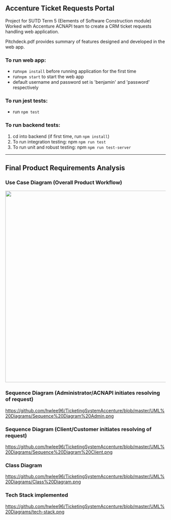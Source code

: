 ## Accenture Ticket Requests Portal
Project for SUTD Term 5 (Elements of Software Construction module)
Worked with Accenture ACNAPI team to create a CRM ticket requests handling web application.

Pitchdeck.pdf provides summary of features designed and developed in the web app.

### To run web app:
* run`npm install` before running application for the first time
* run`npm start` to start the web app
* default username and password set is 'benjamin' and 'password' respectively

### To run jest tests:
* run `npm test`

### To run backend tests: 
1. cd into backend (if first time, run `npm install`)
2. To run integration testing:
  npm `npm run test` 
3. To run unit and robust testing:
  npm `npm run test-server`

---

## Final Product Requirements Analysis

### Use Case Diagram (Overall Product Workflow)
<img src="Use Case Diagram.png" width=600px>


### Sequence Diagram (Administrator/ACNAPI initiates resolving of request)
https://github.com/hwlee96/TicketingSystemAccenture/blob/master/UML%20Diagrams/Sequence%20Diagram%20Admin.png

### Sequence Diagram (Client/Customer initiates resolving of request)
https://github.com/hwlee96/TicketingSystemAccenture/blob/master/UML%20Diagrams/Sequence%20Diagram%20Client.png

### Class Diagram
https://github.com/hwlee96/TicketingSystemAccenture/blob/master/UML%20Diagrams/Class%20Diagram.png

### Tech Stack implemented
https://github.com/hwlee96/TicketingSystemAccenture/blob/master/UML%20Diagrams/tech-stack.png


